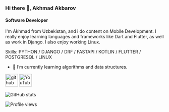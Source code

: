 ### Hi there 👋, Akhmad Akbarov
#### Software Developer
I'm Akhmad from Uzbekistan, and i do content on Mobile Development. I really enjoy learning languages and frameworks like Dart and Flutter, as well as work in Django. I also enjoy working Linux.

Skills: PYTHON / DJANGO / DRF / FASTAPI / KOTLIN / FLUTTER / POSTGRESQL / LINUX

- 🌱 I’m currently learning algorithms and data structures. 


[<img src='https://cdn.jsdelivr.net/npm/simple-icons@3.0.1/icons/github.svg' alt='github' height='40'>](https://github.com/akhmadjonakbarov)  [<img src='https://cdn.jsdelivr.net/npm/simple-icons@3.0.1/icons/youtube.svg' alt='YouTube' height='40'>](https://www.youtube.com/channel/UCI99Tip1a09X7Ni6XP1iXng)  


![GitHub stats](https://github-readme-stats.vercel.app/api?username=akhmadjonakbarov&show_icons=true)  

![Profile views](https://gpvc.arturio.dev/akhmadjonakbarov)  
